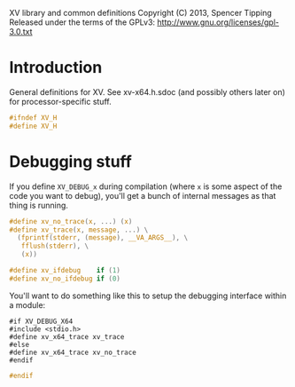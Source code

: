 XV library and common definitions
Copyright (C) 2013, Spencer Tipping
Released under the terms of the GPLv3: http://www.gnu.org/licenses/gpl-3.0.txt

# Introduction

General definitions for XV. See xv-x64.h.sdoc (and possibly others later on)
for processor-specific stuff.

```h
#ifndef XV_H
#define XV_H
```

# Debugging stuff

If you define `XV_DEBUG_x` during compilation (where `x` is some aspect of the
code you want to debug), you'll get a bunch of internal messages as that thing
is running.

```h
#define xv_no_trace(x, ...) (x)
#define xv_trace(x, message, ...) \
  (fprintf(stderr, (message), __VA_ARGS__), \
   fflush(stderr), \
   (x))
```

```h
#define xv_ifdebug    if (1)
#define xv_no_ifdebug if (0)
```

You'll want to do something like this to setup the debugging interface within a
module:

    #if XV_DEBUG_X64
    #include <stdio.h>
    #define xv_x64_trace xv_trace
    #else
    #define xv_x64_trace xv_no_trace
    #endif

```h
#endif

```

